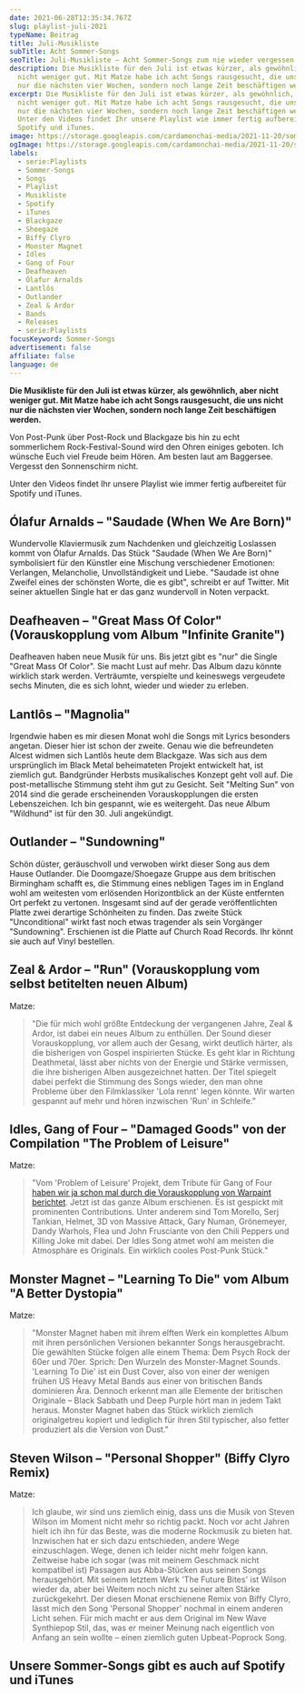 ```yaml
---
date: 2021-06-28T12:35:34.767Z
slug: playlist-juli-2021
typeName: Beitrag
title: Juli-Musikliste
subTitle: Acht Sommer-Songs
seoTitle: Juli-Musikliste – Acht Sommer-Songs zum nie wieder vergessen
description: Die Musikliste für den Juli ist etwas kürzer, als gewöhnlich, aber
  nicht weniger gut. Mit Matze habe ich acht Songs rausgesucht, die uns nicht
  nur die nächsten vier Wochen, sondern noch lange Zeit beschäftigen werden.
excerpt: Die Musikliste für den Juli ist etwas kürzer, als gewöhnlich, aber
  nicht weniger gut. Mit Matze habe ich acht Songs rausgesucht, die uns nicht
  nur die nächsten vier Wochen, sondern noch lange Zeit beschäftigen werden.
  Unter den Videos findet Ihr unsere Playlist wie immer fertig aufbereitet für
  Spotify und iTunes.
image: https://storage.googleapis.com/cardamonchai-media/2021-11-20/sommer-songs-1-jpg-imagine-080808_6c5a64_1024_768/640.webp
ogImage: https://storage.googleapis.com/cardamonchai-media/2021-11-20/sommer-songs-fb-1-png-imagine-080808_6d606a_1200_628/640.webp
labels:
  - serie:Playlists
  - Sommer-Songs
  - Songs
  - Playlist
  - Musikliste
  - Spotify
  - iTunes
  - Blackgaze
  - Shoegaze
  - Biffy Clyro
  - Monster Magnet
  - Idles
  - Gang of Four
  - Deafheaven
  - Ólafur Arnalds
  - Lantlôs
  - Outlander
  - Zeal & Ardor
  - Bands
  - Releases
  - serie:Playlists
focusKeyword: Sommer-Songs
advertisement: false
affiliate: false
language: de
---
```


**Die Musikliste für den Juli ist etwas kürzer, als gewöhnlich, aber nicht weniger gut. Mit Matze habe ich acht Songs rausgesucht, die uns nicht nur die nächsten vier Wochen, sondern noch lange Zeit beschäftigen werden.**

Von Post-Punk über Post-Rock und Blackgaze bis hin zu echt sommerlichem Rock-Festival-Sound wird den Ohren einiges geboten. Ich wünsche Euch viel Freude beim Hören. Am besten laut am Baggersee. Vergesst den Sonnenschirm nicht.

Unter den Videos findet Ihr unsere Playlist wie immer fertig aufbereitet für Spotify und iTunes.

## Ólafur Arnalds – "Saudade (When We Are Born)"

Wundervolle Klaviermusik zum Nachdenken und gleichzeitig Loslassen kommt von Ólafur Arnalds. Das Stück "Saudade (When We Are Born)" symbolisiert für den Künstler eine Mischung verschiedener Emotionen: Verlangen, Melancholie, Unvollständigkeit und Liebe. "Saudade ist ohne Zweifel eines der schönsten Worte, die es gibt", schreibt er auf Twitter. Mit seiner aktuellen Single hat er das ganz wundervoll in Noten verpackt.

<YouTube id="FOtfTcPIxXQ" />

## Deafheaven – "Great Mass Of Color" (Vorauskopplung vom Album "Infinite Granite")

Deafheaven haben neue Musik für uns. Bis jetzt gibt es "nur" die Single "Great Mass Of Color". Sie macht Lust auf mehr. Das Album dazu könnte wirklich stark werden. Verträumte, verspielte und keineswegs vergeudete sechs Minuten, die es sich lohnt, wieder und wieder zu erleben.

<YouTube id="mF70xjmMJ9I" />

## Lantlôs – "Magnolia"

Irgendwie haben es mir diesen Monat wohl die Songs mit Lyrics besonders angetan. Dieser hier ist schon der zweite. Genau wie die befreundeten Alcest widmen sich Lantlôs heute dem Blackgaze. Was sich aus dem ursprünglich im Black Metal beheimateten Projekt entwickelt hat, ist ziemlich gut. Bandgründer Herbsts musikalisches Konzept geht voll auf. Die post-metallische Stimmung steht ihm gut zu Gesicht. Seit "Melting Sun" von 2014 sind die gerade erscheinenden Vorauskopplungen die ersten Lebenszeichen. Ich bin gespannt, wie es weitergeht. Das neue Album "Wildhund" ist für den 30. Juli angekündigt.

<YouTube id="Sj_sELx_Lg4" />

## Outlander – "Sundowning"

Schön düster, geräuschvoll und verwoben wirkt dieser Song aus dem Hause Outlander. Die Doomgaze/Shoegaze Gruppe aus dem britischen Birmingham schafft es, die Stimmung eines nebligen Tages im in England wohl am weitesten vom erlösenden Horizontblick an der Küste entfernten Ort perfekt zu vertonen. Insgesamt sind auf der gerade veröffentlichten Platte zwei derartige Schönheiten zu finden. Das zweite Stück "Unconditional" wirkt fast noch etwas tragender als sein Vorgänger "Sundowning". Erschienen ist die Platte auf Church Road Records. Ihr könnt sie auch auf Vinyl bestellen.

<YouTube id="8GnhPQb9cMA" />

## Zeal & Ardor – "Run" (Vorauskopplung vom selbst betitelten neuen Album)

Matze:

> "Die für mich wohl größte Entdeckung der vergangenen Jahre, Zeal & Ardor, ist dabei ein neues Album zu enthüllen. Der Sound dieser Vorauskopplung, vor allem auch der Gesang, wirkt deutlich härter, als die bisherigen von Gospel inspirierten Stücke. Es geht klar in Richtung Deathmetal, lässt aber nichts von der Energie und Stärke vermissen, die ihre bisherigen Alben ausgezeichnet hatten. Der Titel spiegelt dabei perfekt die Stimmung des Songs wieder, den man ohne Probleme über den Filmklassiker 'Lola rennt' legen könnte. Wir warten gespannt auf mehr und hören inzwischen 'Run' in Schleife."

<YouTube id="Xep_SFdG7mE" />

## Idles, Gang of Four – "Damaged Goods" von der Compilation "The Problem of Leisure"

Matze:

> "Vom 'Problem of Leisure' Projekt, dem Tribute für Gang of Four [haben wir ja schon mal durch die Vorauskopplung von Warpaint berichtet](/2021/04/playlist-mai-2021/). Jetzt ist das ganze Album erschienen. Es ist gespickt mit prominenten Contributions. Unter anderem sind Tom Morello, Serj Tankian, Helmet, 3D von Massive Attack, Gary Numan, Grönemeyer, Dandy Warhols, Flea und John Frusciante von den Chili Peppers und Killing Joke mit dabei. Der Idles Song atmet wohl am meisten die Atmosphäre es Originals. Ein wirklich cooles Post-Punk Stück."

<YouTube id="JyuItb3SX9o" />

## Monster Magnet – "Learning To Die" vom Album "A Better Dystopia"

Matze:

> "Monster Magnet haben mit ihrem elften Werk ein komplettes Album mit ihren persönlichen Versionen bekannter Songs herausgebracht. Die gewählten Stücke folgen alle einem Thema: Dem Psych Rock der 60er und 70er. Sprich: Den Wurzeln des Monster-Magnet Sounds. 'Learning To Die' ist ein Dust Cover, also von einer der wenigen frühen US Heavy Metal Bands aus einer von britischen Bands dominieren Ära. Dennoch erkennt man alle Elemente der britischen Originale – Black Sabbath und Deep Purple hört man in jedem Takt heraus. Monster Magnet haben das Stück wirklich ziemlich originalgetreu kopiert und lediglich für ihren Stil typischer, also fetter produziert als die Version von Dust."

<YouTube id="dC-UwU8xK68" />

## Steven Wilson – "Personal Shopper" (Biffy Clyro Remix)

Matze:

> Ich glaube, wir sind uns ziemlich einig, dass uns die Musik von Steven Wilson im Moment nicht mehr so richtig packt. Noch vor acht Jahren hielt ich ihn für das Beste, was die moderne Rockmusik zu bieten hat. Inzwischen hat er sich dazu entschieden, andere Wege einzuschlagen. Wege, denen ich leider nicht mehr folgen kann. Zeitweise habe ich sogar (was mit meinem Geschmack nicht kompatibel ist) Passagen aus Abba-Stücken aus seinen Songs herausgehört. Mit seinem letztem Werk 'The Future Bites' ist Wilson wieder da, aber bei Weitem noch nicht zu seiner alten Stärke zurückgekehrt. Der diesen Monat erschienene Remix von Biffy Clyro, lässt mich den Song 'Personal Shopper' nochmal in einem anderen Licht sehen. Für mich macht er aus dem Original im New Wave Synthiepop Stil, das, was er meiner Meinung nach eigentlich von Anfang an sein wollte – einen ziemlich guten Upbeat-Poprock Song.

<YouTube id="Md14BSuD18E" />

## Unsere Sommer-Songs gibt es auch auf Spotify und iTunes

<Playlist
  spotify="4Lmw83YW1zB83RUvzMcLYv"
  itunes="2021-06-25-rock-n-roll-vegan/pl.u-NNvWClxZ2Zy"
/>
